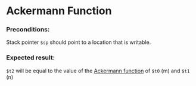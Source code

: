 # Ackermann Function

### Preconditions:

Stack pointer `$sp` should point to a location that is writable. 

### Expected result:

`$t2` will be equal to the value of the [Ackermann function](https://en.wikipedia.org/wiki/Ackermann_function#Table_of_values) of `$t0` (m) and `$t1` (n)
